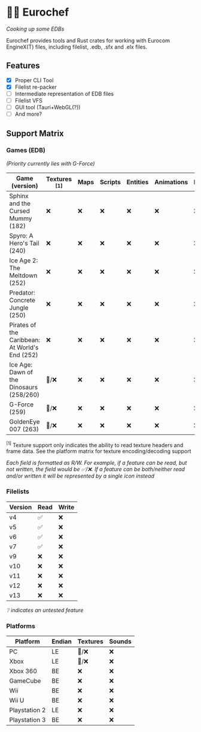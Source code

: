 # 👨‍🍳 Eurochef

_Cooking up some EDBs_

Eurochef provides tools and Rust crates for working with Eurocom EngineX(T) files, including filelist, .edb, .sfx and .elx files.

## Features

- [x] Proper CLI Tool
- [x] Filelist re-packer
- [ ] Intermediate representation of EDB files
- [ ] Filelist VFS
- [ ] GUI tool (Tauri+WebGL(?))
- [ ] And more?

## Support Matrix

### Games (EDB)

_(Priority currently lies with G-Force)_

| Game (version)                                 | Textures <sup>[1]</sup> | Maps | Scripts | Entities | Animations | Particles | Spreadsheets |
| ---------------------------------------------- | ----------------------- | ---- | ------- | -------- | ---------- | --------- | ------------ |
| Sphinx and the Cursed Mummy (182)              | ❌                      | ❌   | ❌      | ❌       | ❌         | ❌        | ❌           |
| Spyro: A Hero's Tail (240)                     | ❌                      | ❌   | ❌      | ❌       | ❌         | ❌        | 🚧/❌        |
| Ice Age 2: The Meltdown (252)                  | ❌                      | ❌   | ❌      | ❌       | ❌         | ❌        | ❌           |
| Predator: Concrete Jungle (250)                | ❌                      | ❌   | ❌      | ❌       | ❌         | ❌        | ❌           |
| Pirates of the Caribbean: At World's End (252) | ❌                      | ❌   | ❌      | ❌       | ❌         | ❌        | ❌           |
| Ice Age: Dawn of the Dinosaurs (258/260)       | 🚧/❌                   | ❌   | ❌      | ❌       | ❌         | ❌        | 🚧           |
| G-Force (259)                                  | 🚧/❌                   | ❌   | ❌      | ❌       | ❌         | ❌        | ✅/❌        |
| GoldenEye 007 (263)                            | 🚧/❌                   | ❌   | ❌      | ❌       | ❌         | ❌        | ✅/❌        |

<!-- ### Game matrix (unreleased builds)

| Game (version)                       | Textures <sup>[1]</sup> | Maps | Scripts | Entities | Animations | Particles | Spreadsheets |
| ------------------------------------ | ----------------------- | ---- | ------- | -------- | ---------- | --------- | ------------ |
| Spyro: A Hero's Tail (E3 Demo) (213) | ❌                      | ❌   | ❌      | ❌       | ❌         | ❌        | 🚧/❌        |
| Spyro: A Hero's Tail (??) (221)      | ❌                      | ❌   | ❌      | ❌       | ❌         | ❌        | 🚧/❌        |
| Spyro: A Hero's Tail (??) (236)      | ❌                      | ❌   | ❌      | ❌       | ❌         | ❌        | 🚧/❌        | -->

<sup>[1]</sup> Texture support only indicates the ability to read texture headers and frame data. See the platform matrix for texture encoding/decoding support

_Each field is formatted as R/W. For example, if a feature can be read, but not written, the field would be ✅/❌. If a feature can be both/neither read and/or written it will be represented by a single icon instead_

### Filelists

| Version | Read | Write |
| ------- | ---- | ----- |
| v4      | ✅   | ❌    |
| v5      | ✅   | ❌    |
| v6      | ✅   | ❌    |
| v7      | ✅   | ❌    |
| v9      | ❌   | ❌    |
| v10     | ❌   | ❌    |
| v11     | ❌   | ❌    |
| v12     | ❌   | ❌    |
| v13     | ❌   | ❌    |

_❔ indicates an untested feature_

### Platforms

| Platform      | Endian | Textures | Sounds |
| ------------- | ------ | -------- | ------ |
| PC            | LE     | 🚧/❌    | ❌     |
| Xbox          | LE     | 🚧/❌    | ❌     |
| Xbox 360      | BE     | ❌       | ❌     |
| GameCube      | BE     | ❌       | ❌     |
| Wii           | BE     | ❌       | ❌     |
| Wii U         | BE     | ❌       | ❌     |
| Playstation 2 | LE     | ❌       | ❌     |
| Playstation 3 | BE     | ❌       | ❌     |
